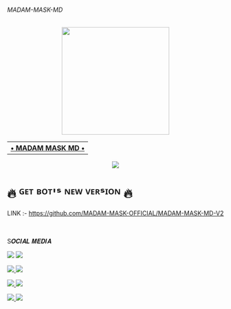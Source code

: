 ###### MADAM-MASK-MD
    

<div align='center'>
<a href="https://github.com/MADAM-MASK-OFFICIAL/MADAM-MASK-MD_BOT"><img src="https://i.ibb.co/PFdnLRq/replicate-prediction-b4ajl4bbgqg534z3xurddwigvu.png" width="250" height="250">
</div>
  
<div align='center'>
<table><tr><th><b> • MADAM MASK MD • </b></th><a href="https://github.com/MADAM-MASK-OFFICIAL"></a></td><a href="https://github.com/MADAM-MASK-OFFICIAL"></a></table>
</div>

<div align="center">
<img src="https://komarev.com/ghpvc/?username=MADAM-MASK-OFFICIAL&style=flat-square">
</div>


<h1>🔥 ᴳᴱᵀ ᴮᴼᵀ'ˢ ᴺᴱᵂ ⱽᴱᴿˢᴵᴼᴺ 🔥</h1>

LINK :- https://github.com/MADAM-MASK-OFFICIAL/MADAM-MASK-MD-V2

<br></br>
 <h7>S𝑶𝑪𝑰𝑨𝑳 𝑴𝑬𝑫𝑰𝑨</h7>

<a href="https://wa.me//+94725058591"><img src="https://img.shields.io/badge/WHATSAPP-03C75A?style=for-the-badge&logo=WHATSAPP&logoColor=FFFFFF"></a>
<a href="https://t.me/d_sathsara"><img src="https://img.shields.io/badge/Telegram-2CA5E0?style=for-the-badge&logo=telegram&logoColor=white">

<a href="https://github.com/MADAM-MASK-OFFICIAL"><img src="https://img.shields.io/badge/GitHub-000000?style=for-the-badge&logo=github&logoColor=white">
<a href="https://www.facebook.com/profile.php?id=100090790743904&mibextid=ZbWKwL"><img src="https://img.shields.io/badge/Facebook-1877F2?style=for-the-badge&logo=facebook&logoColor=white">

<a href="https://instagram.com/dulensathsara"><img src="https://img.shields.io/badge/Instagram-E4405F?style=for-the-badge&logo=instagram&logoColor=white">
<a href="https://dulenspersonalmail@gmail.com"><img src="https://img.shields.io/badge/Gmail-D14836?style=for-the-badge&logo=gmail&logoColor=white">

<a href="https://youtube.com/@DaFaqB00M"><img src="https://img.shields.io/badge/YouTube-FF0000?style=for-the-badge&logo=youtube&logoColor=white">
<a href="Link Soon..."><img src="https://img.shields.io/badge/Discord-5865F2?style=for-the-badge&logo=discord&logoColor=white">
